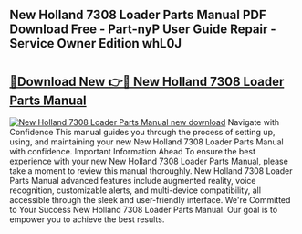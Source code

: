 ## New Holland 7308 Loader Parts Manual PDF Download Free - Part-nyP User Guide Repair - Service Owner Edition whL0J

# <h2><a href="http://bc79155.oget.top/?id=New+Holland+7308+Loader+Parts+Manual">🔗Download New 👉🔴 New Holland 7308 Loader Parts Manual</a></h2>

[![New Holland 7308 Loader Parts Manual new download](https://i.imgur.com/5g1atiW.png)](http://bc79155.oget.top/?id=New+Holland+7308+Loader+Parts+Manual)
Navigate with Confidence This manual guides you through the process of setting up, using, and maintaining your new New Holland 7308 Loader Parts Manual with confidence. Important Information Ahead To ensure the best experience with your new New Holland 7308 Loader Parts Manual, please take a moment to review this manual thoroughly. New Holland 7308 Loader Parts Manual advanced features include augmented reality, voice recognition, customizable alerts, and multi-device compatibility, all accessible through the sleek and user-friendly interface. We're Committed to Your Success New Holland 7308 Loader Parts Manual. Our goal is to empower you to achieve the best results.
